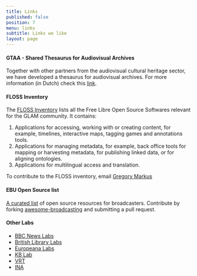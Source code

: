 ```yaml
---
title: Links
published: false
position: 7
menu: links
subtitle: Links we like
layout: page
---
```


#### GTAA - Shared Thesaurus for Audiovisual Archives

Together with other partners from the audiovisual cultural heritage sector, we have developed a thesaurus for audiovisual archives. For more information (in Dutch) check this [link](http://gtaa.beeldengeluid.nl/).  

#### FLOSS Inventory

The [FLOSS Inventory](https://docs.google.com/spreadsheets/d/1bOoQiXFjGyR3oEubdLdkfCat7V4TsNLnEXGOJWkJ63c/edit?usp=sharing "FLOSS Inventory") lists all the Free Libre Open Source Softwares relevant for the GLAM community. It contains:

1. Applications for accessing, working with or creating content, for example, timelines, interactive maps, tagging games and annotations tools.
2. Applications for managing metadata, for example, back office tools for mapping or harvesting metadata, for publishing linked data, or for aligning ontologies.
3. Applications for multilingual access and translation.

To contribute to the FLOSS inventory, email [Gregory Markus](mailto:gmarkus@beeldengeluid.nl)

#### EBU Open Source list

[A curated list](http://ebu.io/opensource) of open source resources for broadcasters. Contribute by forking [awesome-broadcasting](https://github.com/ebu/awesome-broadcasting) and submitting a pull request.

<!-- colsplit -->

#### Other Labs

* [BBC News Labs](http://bbcnewslabs.co.uk/ "BBC News Labs")
* [British Library Labs](http://labs.bl.uk/ "British Library Labs")
* [Europeana Labs](http://labs.europeana.eu/ "Europeana Labs")
* [KB Lab](http://lab.kb.nl/ "KB Lab")
* [VRT](http://innovation.vrt.be/ "VRT")
* [INA](http://recherche.ina.fr/eng "Institut national de l'audiovisuel (INA)")